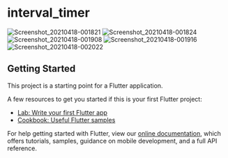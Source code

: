 # interval_timer


![Screenshot_20210418-001821](https://user-images.githubusercontent.com/48116105/148002887-c326f34a-e81a-447d-bd67-1ce37e609e91.jpg)
![Screenshot_20210418-001824](https://user-images.githubusercontent.com/48116105/148002896-b563b2e9-6fd3-4ac7-b6fc-c11bf32d8eda.jpg)
![Screenshot_20210418-001908](https://user-images.githubusercontent.com/48116105/148002906-f3c3b744-f48a-4cb9-b9c0-693b320c63a4.jpg)
![Screenshot_20210418-001916](https://user-images.githubusercontent.com/48116105/148002919-63fe50fa-ca20-448d-920d-1732a8001cb1.jpg)
![Screenshot_20210418-002022](https://user-images.githubusercontent.com/48116105/148002927-d513c755-7281-4e8a-8792-3e920604ef64.jpg)

## Getting Started

This project is a starting point for a Flutter application.

A few resources to get you started if this is your first Flutter project:

- [Lab: Write your first Flutter app](https://flutter.dev/docs/get-started/codelab)
- [Cookbook: Useful Flutter samples](https://flutter.dev/docs/cookbook)

For help getting started with Flutter, view our
[online documentation](https://flutter.dev/docs), which offers tutorials,
samples, guidance on mobile development, and a full API reference.
